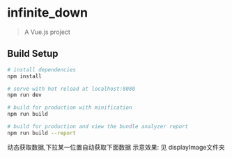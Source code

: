 # infinite_down

> A Vue.js project

## Build Setup

``` bash
# install dependencies
npm install

# serve with hot reload at localhost:8080
npm run dev

# build for production with minification
npm run build

# build for production and view the bundle analyzer report
npm run build --report
```

动态获取数据,下拉某一位置自动获取下面数据
示意效果:
见 displayImage文件夹
